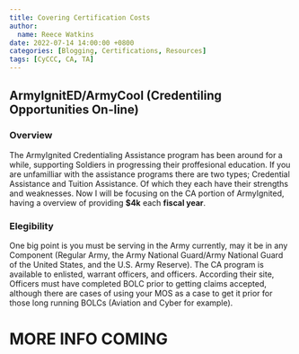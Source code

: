 ```yaml
---
title: Covering Certification Costs 
author: 
  name: Reece Watkins
date: 2022-07-14 14:00:00 +0800
categories: [Blogging, Certifications, Resources]
tags: [CyCCC, CA, TA]
---
```


[//]: <> (https://www.cool.osd.mil/army/costs_and_funding/army_ca_faq.htm)
## ArmyIgnitED/ArmyCool (Credentiling Opportunities On-line)
### Overview
The ArmyIgnited Credentialing Assistance program has been around for a while, supporting Soldiers in progressing their proffesional education. If you are unfamilliar with the assistance programs there are two types; Credential Assistance and Tuition Assistance. Of which they each have their strengths and weaknesses. Now I will be focusing on the CA portion of ArmyIgnited, having a overview of providing **$4k** each **fiscal year**.  

### Elegibility
One big point is you must be serving in the Army currently, may it be in any Component (Regular Army, the Army National Guard/Army National Guard of the United States, and the U.S. Army Reserve). The CA program is available to enlisted, warrant officers, and officers. According their site, Officers must have completed BOLC prior to getting claims accepted, although there are cases of using your MOS as a case to get it prior for those long running BOLCs (Aviation and Cyber for example). 



# MORE INFO COMING